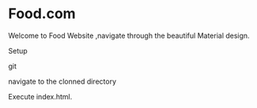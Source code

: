 # Food.com
 
Welcome to Food Website ,navigate through the beautiful Material design.

Setup

git 

navigate to the clonned directory

Execute index.html.


